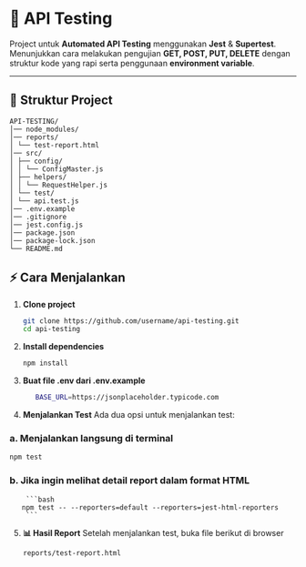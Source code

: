 # 🚀 API Testing

Project untuk **Automated API Testing** menggunakan **Jest** & **Supertest**.  
Menunjukkan cara melakukan pengujian **GET, POST, PUT, DELETE** dengan struktur kode yang rapi serta penggunaan **environment variable**.

---

## 📂 Struktur Project
```
API-TESTING/
│── node_modules/
│── reports/ 
│ └── test-report.html
│── src/
│ ├── config/
│ │ └── ConfigMaster.js 
│ ├── helpers/
│ │ └── RequestHelper.js
│ └── test/
│ └── api.test.js
│── .env.example
│── .gitignore
│── jest.config.js
│── package.json
│── package-lock.json
└── README.md
```

## ⚡ Cara Menjalankan

1. **Clone project**
   ```bash
   git clone https://github.com/username/api-testing.git
   cd api-testing
2. **Install dependencies**
   ```bash
   npm install
3. **Buat file .env dari .env.example**
    ```bash
       BASE_URL=https://jsonplaceholder.typicode.com
4. **Menjalankan Test**
   Ada dua opsi untuk menjalankan test:
### a. Menjalankan langsung di terminal
```bash
npm test
```
### b. Jika ingin melihat detail report dalam format HTML
        ```bash
       npm test -- --reporters=default --reporters=jest-html-reporters
        ```
5. **📊 Hasil Report**
      Setelah menjalankan test, buka file berikut di browser
   ```bash
   reports/test-report.html


